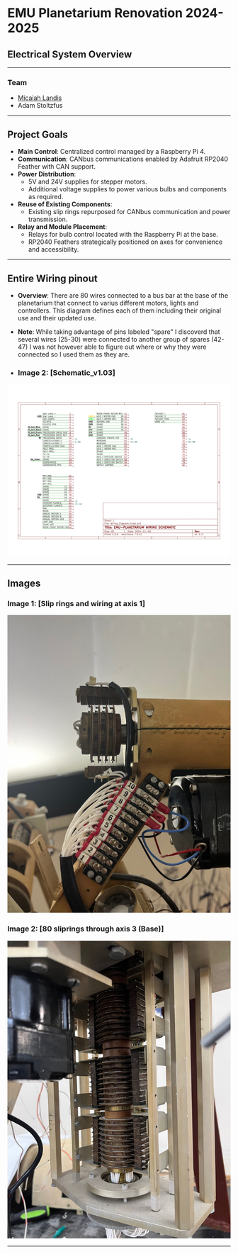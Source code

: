# EMU Planetarium Renovation 2024-2025
## Electrical System Overview

---

### Team
- [Micaiah Landis](http://micaiahlandis.com)
- Adam Stoltzfus

---

## Project Goals

- **Main Control**: Centralized control managed by a Raspberry Pi 4.
- **Communication**: CANbus communications enabled by Adafruit RP2040 Feather with CAN support.
- **Power Distribution**:
  - 5V and 24V supplies for stepper motors.
  - Additional voltage supplies to power various bulbs and components as required.
- **Reuse of Existing Components**:
  - Existing slip rings repurposed for CANbus communication and power transmission.
- **Relay and Module Placement**:
  - Relays for bulb control located with the Raspberry Pi at the base.
  - RP2040 Feathers strategically positioned on axes for convenience and accessibility.


---

## Entire Wiring pinout
- **Overview**: There are 80 wires connected to a bus bar at the base of the planetarium that connect to varius different motors, lights and controllers.
  This diagram defines each of them including their original use and their updated use.
- **Note**: While taking advantage of pins labeled "spare" I discoverd that several wires (25-30) were connected to another group of spares (42-47)
  I was not however able to figure out where or why they were connected so I used them as they are.

- ### Image 2: [Schematic_v1.03]
![Image 3](https://github.com/MicaiahLandis/EMU_Planetarium/blob/main/Mechanical/Electrical/schematic_v1.03.jpg)

---


## Images

### Image 1: [Slip rings and wiring at axis 1]
![Image 1](https://github.com/MicaiahLandis/EMU_Planetarium/blob/main/Mechanical/Electrical/Sliprings_electrical.jpg)

### Image 2: [80 sliprings through axis 3 (Base)]
![Image 2](https://github.com/MicaiahLandis/EMU_Planetarium/blob/main/Mechanical/Electrical/sliprings1.jpg)

---
